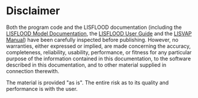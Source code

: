 # Disclaimer

Both the program code and the LISFLOOD documentation (including the [LISFLOOD Model Documentation](https://ec-jrc.github.io/lisflood-model/), the [LISFLOOD User Guide](https://ec-jrc.github.io/lisflood-code/) and the [LISVAP Manual](https://ec-jrc.github.io/lisflood-lisvap/)) have been carefully inspected before publishing. 
However, no  warranties, either expressed or implied, are made concerning the accuracy, completeness, reliability, usability, 
performance, or fitness for any particular purpose of the information contained in this documentation, 
to the software described in this documentation, and to other material supplied in connection therewith. 

The material is provided \"as is\". The entire risk as to its quality and performance is with the user.
